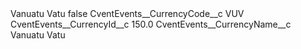 <?xml version="1.0" encoding="UTF-8"?>
<CustomMetadata xmlns="http://soap.sforce.com/2006/04/metadata" xmlns:xsi="http://www.w3.org/2001/XMLSchema-instance" xmlns:xsd="http://www.w3.org/2001/XMLSchema">
    <label>Vanuatu Vatu</label>
    <protected>false</protected>
    <values>
        <field>CventEvents__CurrencyCode__c</field>
        <value xsi:type="xsd:string">VUV</value>
    </values>
    <values>
        <field>CventEvents__CurrencyId__c</field>
        <value xsi:type="xsd:double">150.0</value>
    </values>
    <values>
        <field>CventEvents__CurrencyName__c</field>
        <value xsi:type="xsd:string">Vanuatu Vatu</value>
    </values>
</CustomMetadata>
